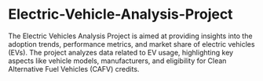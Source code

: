 # Electric-Vehicle-Analysis-Project
The Electric Vehicles Analysis Project is aimed at providing insights into the adoption trends, performance metrics, and market share of electric vehicles (EVs). The project analyzes data related to EV usage, highlighting key aspects like vehicle models, manufacturers, and eligibility for Clean Alternative Fuel Vehicles (CAFV) credits. 

